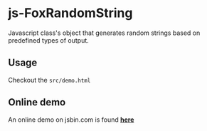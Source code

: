 # js-FoxRandomString
Javascript class's object that generates random strings based on predefined types of output.
## Usage
Checkout the `src/demo.html`
## Online demo
An online demo on jsbin.com is found [**here**](https://jsbin.com/sekozem/10/edit?html,js,output)

